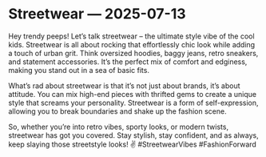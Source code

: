 # Streetwear — 2025-07-13

Hey trendy peeps! Let’s talk streetwear – the ultimate style vibe of the cool kids. Streetwear is all about rocking that effortlessly chic look while adding a touch of urban grit. Think oversized hoodies, baggy jeans, retro sneakers, and statement accessories. It’s the perfect mix of comfort and edginess, making you stand out in a sea of basic fits.

What’s rad about streetwear is that it’s not just about brands, it’s about attitude. You can mix high-end pieces with thrifted gems to create a unique style that screams your personality. Streetwear is a form of self-expression, allowing you to break boundaries and shake up the fashion scene.

So, whether you’re into retro vibes, sporty looks, or modern twists, streetwear has got you covered. Stay stylish, stay confident, and as always, keep slaying those streetstyle looks! ✌️ #StreetwearVibes #FashionForward